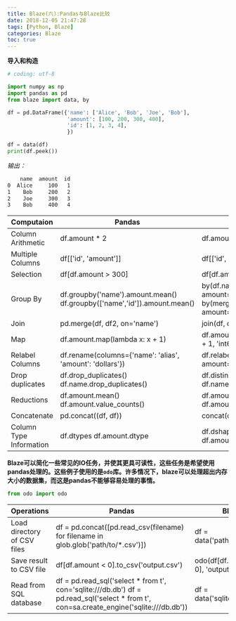 ```yaml
---
title: Blaze(六):Pandas与Blaze比较
date: 2018-12-05 21:47:28
tags: [Python, Blaze]
categories: Blaze
toc: true
---
```


**导入和构造**

```python
# coding: utf-8

import numpy as np
import pandas as pd
from blaze import data, by

df = pd.DataFrame({'name': ['Alice', 'Bob', 'Joe', 'Bob'],
                   'amount': [100, 200, 300, 400],
                   'id': [1, 2, 3, 4],
                   })

df = data(df)
print(df.peek())
```

*输出：*

```bash
    name  amount  id
0  Alice     100   1
1    Bob     200   2
2    Joe     300   3
3    Bob     400   4
```
| Computaion              | Pandas                                                       | Blaze                                                        |
| ----------------------- | ------------------------------------------------------------ | ------------------------------------------------------------ |
| Column Arithmetic       | df.amount * 2                                                | df.amount * 2                                                |
| Multiple Columns        | df[['id', 'amount']]                                         | df[['id', 'amount']]                                         |
| Selection               | df[df.amount > 300]                                          | df[df.amount > 300]                                          |
| Group By                | df.groupby('name').amount.mean() df.groupby(['name','id']).amount.mean() | by(df.name, amount=df.amount.mean()) by(merge(df.name, df.id), amount=df.amount.mean()) |
| Join                    | pd.merge(df, df2, on='name')                                 | join(df, df2, 'name')                                        |
| Map                     | df.amount.map(lambda x: x + 1)                               | df.amount.map(lambda x: x + 1, 'int64')                      |
| Relabel Columns         | df.rename(columns={'name': 'alias', 'amount': 'dollars'})    | df.relabel(name='alias', amount='dollars')                   |
| Drop duplicates         | df.drop_duplicates() df.name.drop_duplicates()               | df.distinct() df.name.distinct()                             |
| Reductions              | df.amount.mean() df.amount.value_counts()                    | df.amount.mean() df.amount.count_values()                    |
| Concatenate             | pd.concat((df, df))                                          | concat(df, df)                                               |
| Column Type Information | df.dtypes df.amount.dtype                                    | df.dshape df.amount.dshape                                   |

**Blaze可以简化一些常见的IO任务，并使其更具可读性，这些任务是希望使用pandas处理的。这些例子使用的是`odo`库。许多情况下，blaze可以处理超出内存大小的数据集，而这是pandas不能够容易处理的事情。**

```python
from odo import odo
```

| Operations                  | Pandas                                                       | Blaze                                    |
| --------------------------- | ------------------------------------------------------------ | ---------------------------------------- |
| Load directory of CSV files | df = pd.concat([pd.read_csv(filename)                 for filename in                 glob.glob('path/to/*.csv')]) | df = data('path/to/*.csv')               |
| Save result to CSV file     | df[df.amount < 0].to_csv('output.csv')                       | odo(df[df.amount < 0],     'output.csv') |
| Read from SQL database      | df = pd.read_sql('select * from t', con='sqlite:///db.db')  df = pd.read_sql('select * from t',      con=sa.create_engine('sqlite:///db.db')) | df = data('sqlite://db.db::t')           |

